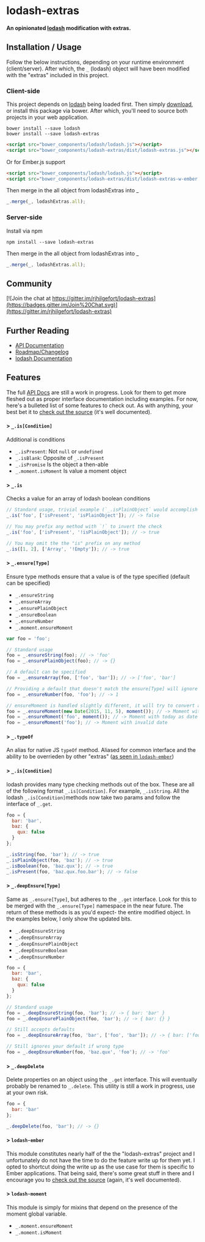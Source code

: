 # lodash-extras

#### An opinionated [lodash](https://lodash.com/) modification with extras.

## Installation / Usage

Follow the below instructions, depending on your runtime environment (client/server). After which, the `_` (lodash) object will have been modified with the "extras" included in this project.

### Client-side

This project depends on [lodash](https://lodash.com/) being loaded first. Then simply [download](https://github.com/rjhilgefort/lodash-extras/releases), or install this package via bower. After which, you'll need to source both projects in your web application.

```shell
bower install --save lodash
bower install --save lodash-extras
```

```html
<script src="bower_components/lodash/lodash.js"></script>
<script src="bower_components/lodash-extras/dist/lodash-extras.js"></script>
```

 Or for Ember.js support

```html
<script src="bower_components/lodash/lodash.js"></script>
<script src="bower_components/lodash-extras/dist/lodash-extras-w-ember.js"></script>
```

Then merge in the all object from lodashExtras into _

```Javascript
_.merge(_, lodashExtras.all);
```

### Server-side

Install via npm

```shell
npm install --save lodash-extras
```

Then merge in the all object from lodashExtras into _

```Javascript
_.merge(_, lodashExtras.all);
```

## Community

[![Join the chat at https://gitter.im/rjhilgefort/lodash-extras](https://badges.gitter.im/Join%20Chat.svg)](https://gitter.im/rjhilgefort/lodash-extras)

## Further Reading

* [API Documentation](docs/api-docs.md)
* [Roadmap/Changelog](docs/roadmap.md)
* [lodash Documentation](https://lodash.com/docs)

## Features

The full [API Docs](docs/roadmap.md) are still a work in progress. Look for them to get more fleshed out as proper interface documentation including examples. For now, here's a bulleted list of some features to check out. As with anything, your best bet it to [check out the source](src/) (it's well documented).


#### > `_.is[Condition]`

Additional is conditions

* `_.isPresent`: Not `null` or `undefined`
* `_.isBlank`: Opposite of `_.isPresent`
* `_.isPromise` Is the object a then-able
* `_.moment.isMoment` Is value a moment object


#### > `_.is`

Checks a value for an array of lodash boolean conditions

```js
// Standard usage, trivial example (`_.isPlainObject` would accomplish the same)
_.is('foo', ['isPresent', 'isPlainObject']); // -> false

// You may prefix any method with `!` to invert the check
_.is('foo', ['isPresent', '!isPlainObject']); // -> true

// You may omit the the "is" prefix on any method
_.is([1, 2], ['Array', '!Empty']); // -> true
```


#### > `_.ensure[Type]`

Ensure type methods ensure that a value is of the type specified (default can be specified)

* `_.ensureString`
* `_.ensureArray`
* `_.ensurePlainObject`
* `_.ensureBoolean`
* `_.ensureNumber`
* `_.moment.ensureMoment`

```js
var foo = 'foo';

// Standard usage
foo = _.ensureString(foo); // -> 'foo'
foo = _.ensurePlainObject(foo); // -> {}

// A default can be specified
foo = _.ensureArray(foo, ['foo', 'bar']); // -> ['foo', 'bar']

// Providing a default that doesn't match the ensure[Type] will ignore your default
foo = _.ensureNumber(foo, 'foo'); // -> 1

// ensureMoment is handled slightly different, it will try to convert anything you pass to moment first before falling back to default it ensures a moment object but not one with a valid date
foo = _.ensureMoment(new Date(2015, 11, 5), moment()); // -> Moment with 11-5-2015 as date
foo = _.ensureMoment('foo', moment()); // -> Moment with today as date
foo = _.ensureMoment('foo'); // -> Moment with invalid date 
```

#### > `_.typeOf`

An alias for native JS `typeOf` method. Aliased for common interface and the ability to be overrieden by other "extras" ([as seen in `lodash-ember`](src/lodash-ember.js))

#### > `_.is[Condition]`

lodash provides many type checking methods out of the box. These are all of the following format `_.is[Condition]`. For example, `_.isString`. All the lodash `_.is[Condition]`methods now take two params and follow the interface of `_.get`.

```js
foo = {
  bar: 'bar',
  baz: {
    qux: false
  }
};

_.isString(foo, 'bar'); // -> true
_.isPlainObject(foo, 'baz'); // -> true
_.isBoolean(foo, 'baz.qux'); // -> true
_.isPresent(foo, 'baz.qux.foo.bar'); // -> false
```


#### > `_.deepEnsure[Type]`

Same as `_.ensure[Type]`, but adheres to the `_.get` interface. Look for this to be merged with the `_.ensure[Type]` namespace in the near future. The return of these methods is as you'd expect- the entire modified object. In the examples below, I only show the updated bits.

* `_.deepEnsureString`
* `_.deepEnsureArray`
* `_.deepEnsurePlainObject`
* `_.deepEnsureBoolean`
* `_.deepEnsureNumber`

```js
foo = {
  bar: 'bar',
  baz: {
    qux: false
  }
};

// Standard usage
foo = _.deepEnsureString(foo, 'bar'); // -> { bar: 'bar' }
foo = _.deepEnsurePlainObject(foo, 'bar'); // -> { bar: {} }

// Still accepts defaults
foo = _.deepEnsureArray(foo, 'bar', ['foo', 'bar']); // -> { bar: ['foo', 'bar'] }

// Still ignores your default if wrong type
foo = _.deepEnsureNumber(foo, 'baz.qux', 'foo'); // -> 'foo'
```

#### > `_.deepDelete`

Delete properties on an object using the `_.get` interface. This will eventually probably be renamed to `_.delete`. This utility is still a work in progress, use at your own risk.

```js
foo = {
  bar: 'bar'
};

_.deepDelete(foo, 'bar'); // -> {}
```

#### > `lodash-ember`

This module constitutes nearly half of the the "lodash-extras" project and I unfortunately do not have the time to do the feature write up for them yet. I opted to shortcut doing the write up as the use case for them is specific to Ember applications. That being said, there's some great stuff in there and I encourage you to [check out the source](src/lodash-ember.js) (again, it's well documented).

#### > `lodash-moment`

This module is simply for mixins that depend on the presence of the moment global variable.

* `_.moment.ensureMoment`
* `_.moment.isMoment`
